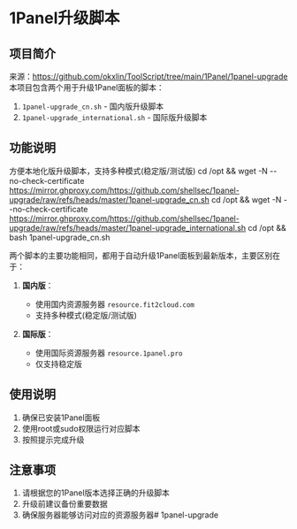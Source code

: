 # 1Panel升级脚本

## 项目简介
来源：https://github.com/okxlin/ToolScript/tree/main/1Panel/1panel-upgrade
本项目包含两个用于升级1Panel面板的脚本：

1. `1panel-upgrade_cn.sh` - 国内版升级脚本
2. `1panel-upgrade_international.sh` - 国际版升级脚本

## 功能说明

方便本地化版升级脚本，支持多种模式(稳定版/测试版)
cd /opt && wget -N --no-check-certificate https://mirror.ghproxy.com/https://github.com/shellsec/1panel-upgrade/raw/refs/heads/master/1panel-upgrade_cn.sh
cd /opt && wget -N --no-check-certificate https://mirror.ghproxy.com/https://github.com/shellsec/1panel-upgrade/raw/refs/heads/master/1panel-upgrade_international.sh
cd /opt && bash 1panel-upgrade_cn.sh

两个脚本的主要功能相同，都用于自动升级1Panel面板到最新版本，主要区别在于：

1. **国内版**：
   - 使用国内资源服务器 `resource.fit2cloud.com`
   - 支持多种模式(稳定版/测试版)

2. **国际版**：
   - 使用国际资源服务器 `resource.1panel.pro`
   - 仅支持稳定版

## 使用说明

1. 确保已安装1Panel面板
2. 使用root或sudo权限运行对应脚本
3. 按照提示完成升级

## 注意事项

1. 请根据您的1Panel版本选择正确的升级脚本
2. 升级前建议备份重要数据
3. 确保服务器能够访问对应的资源服务器# 1panel-upgrade
